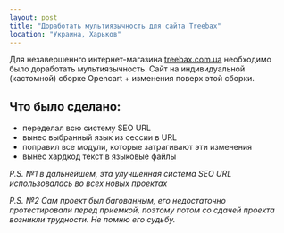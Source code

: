 ```yaml
---
layout: post
title: "Доработать мультиязычность для сайта Treebax"
location: "Украина, Харьков"
---
```


Для незавершеннго интернет-магазина [treebax.com.ua](https://treebax.com.ua) необходимо было доработать мультиязычность. Сайт на индивидуальной (кастомной) сборке Opencart + изменения поверх этой сборки.

## Что было сделано:

* переделал всю систему SEO URL
* вынес выбранный язык из сессии в URL
* поправил все модули, которые затрагивают эти изменения
* вынес хардкод текст в языковые файлы

*P.S. №1 в дальнейшем, эта улучшенная система SEO URL использовалась во всех новых проектах*

*P.S. №2 Сам проект был багованным, его недостаточно протестировали перед приемкой, поэтому потом со сдачей проекта возникли трудности. Не помню его судьбу.*